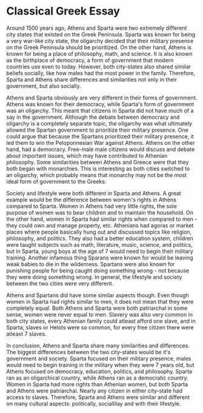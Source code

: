 # Classical Greek Essay

Around 1500 years ago, Athens and Sparta were two extremely different city states that existed on the Greek Peninsula. Sparta was known for being a very war-like city state, the oligarchy decided that their military presence on the Greek Peninsula should be prioritized. On the other hand, Athens is known for being a place of philosophy, math, and science. It is also known as the birthplace of democracy, a form of government that modern countries use even to today. However, both city-states also shared similar beliefs socially, like how males had the most power in the family. Therefore, Sparta and Athens share differences and similarities not only in their government, but also socially.

Athens and Sparta obviously are very different in their forms of government. Athens was known for their democracy, while Sparta's form of government was an oligarchy. This meant that citizens in Sparta did not have much of a say in the government. Although the debate between democracy and oligarchy is a completely separate topic, the oligarchy was what ultimately allowed the Spartan government to prioritize their military presence. One could argue that because the Spartans prioritized their military presence, it led them to win the Peloponnesian War against Athens. Athens on the other hand, had a democracy. Free-male male citizens would discuss and debate about important issues, which may have contributed to Athenian philosophy. Some similarities between Athens and Greece were that they both began with monarchies. This is interesting as both cities switched to an oligarchy, which probably means that monarchy may not be the most ideal form of government to the Greeks.

Society and lifestyle were both different in Sparta and Athens. A great example would be the difference between women's rights in Athens compared to Sparta. Women in Athens had very little rights, the sole purpose of women was to bear children and to maintain the household. On the other hand, women in Sparta had similar rights when compared to men - they could own and manage property, etc. Athenians had agoras or market places where people basically hung out and discussed topics like religion, philosophy, and politics. They also had a better education system, children were taught subjects such as math, literature, music, science, and politics, but in Sparta, young boys at the age of 7 would need to begin their military training. Another infamous thing Sparans were known for would be leaving weak babies to die in the wilderness. Spartans were also known for punishing people for being caught doing something wrong - not because they were doing something wrong. In general, the lifestyle and society between the two cities were very different.

Athens and Spartans did have some similar aspects though. Even though women in Sparta had rights similar to men, it does not mean that they were completely equal. Both Athens and Sparta were both patriarchal in some sense, women were never equal to men. Slavery was also very common in both city states, every Athenian family could atleast afford one slave, and in Sparta, slaves or Helots were so common, for every free citizen there were atleast 7 slaves.

In conclusion, Athens and Sparta share many similarities and differences. The biggest differences between the two city-states would be it's government and society. Sparta focused on their military presence, males would need to begin training in the military when they were 7 years old, but Athens focused on democracy, education, politics, and philosophy. Sparta ran as an oligarchical country, while Athens ran as a democratic country. Women in Sparta had more rights than Athenian women, but both Sparta and Athens were patriarchal. Nearly any citizen in either city-state had access to slaves. Therefore, Sparta and Athens were similar and different on many cultural aspects: politically, sociallilay and with their lifestyle.
